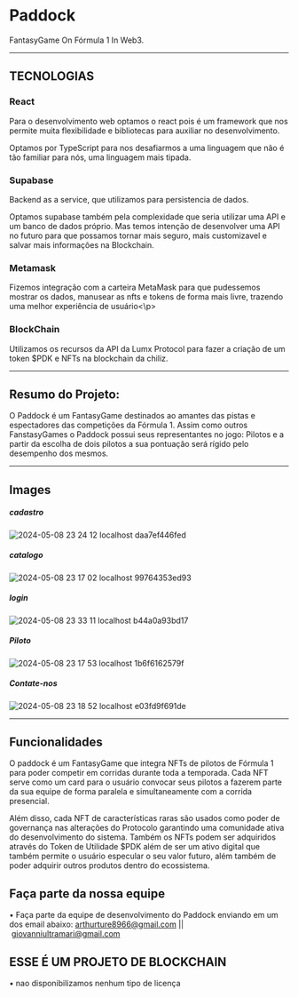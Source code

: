 # Paddock 
FantasyGame On Fórmula 1 In Web3. 

-------------------------------------------------------------
## TECNOLOGIAS 
### React
<p>Para o desenvolvimento web optamos o react pois é um framework que nos permite muita flexibilidade e bibliotecas para auxiliar no desenvolvimento.</p>
<p>Optamos por TypeScript para nos desafiarmos a uma linguagem que não é tão familiar para nós, uma linguagem mais tipada.</p>

### Supabase
<p>Backend as a service, que utilizamos para persistencia de dados.</p>
<p>Optamos supabase também pela complexidade que seria utilizar uma API e um banco de dados próprio. Mas temos intenção de desenvolver uma API no futuro para que possamos tornar mais seguro, mais customizavel e salvar mais informações na Blockchain.</p>

### Metamask
<p>Fizemos integração com a carteira MetaMask para que pudessemos mostrar os dados, manusear as nfts e tokens de forma mais livre, trazendo uma melhor experiência de usuário<\p>

### BlockChain
<p>Utilizamos os recursos da API da Lumx Protocol para fazer a criação de um token $PDK e NFTs na blockchain da chiliz.</p>

-------------------------------------------------------------
## Resumo do Projeto: 
O Paddock é um FantasyGame destinados ao amantes das pistas e espectadores das competições da Fórmula 1. Assim como outros FanstasyGames o Paddock possui seus representantes no jogo: Pilotos e a partir da escolha de dois pilotos a sua pontuação será rígido pelo desempenho dos mesmos.



-------------------------------------------------------------

## Images 
##### cadastro
![2024-05-08 23 24 12 localhost daa7ef446fed](https://github.com/AdurraIS/paddock/assets/122327066/ec880527-5ec0-43b9-aa04-1d5d892612d3)

##### catalogo
![2024-05-08 23 17 02 localhost 99764353ed93](https://github.com/AdurraIS/paddock/assets/122327066/8c322b1c-3f73-4628-81c9-1d15ae201150)

##### login
![2024-05-08 23 33 11 localhost b44a0a93bd17](https://github.com/AdurraIS/paddock/assets/122327066/89de4573-4cf2-4e48-902c-174864d676f1)

##### Piloto
![2024-05-08 23 17 53 localhost 1b6f6162579f](https://github.com/AdurraIS/paddock/assets/122327066/bbe009ee-1c1e-447b-b6bd-200d41e9aafb)

##### Contate-nos
![2024-05-08 23 18 52 localhost e03fd9f691de](https://github.com/AdurraIS/paddock/assets/122327066/dc0f9c5a-cea8-424f-a43a-92e47821bc48)

-------------------------------------------------------------
## Funcionalidades
O paddock é um FantasyGame que integra NFTs de pilotos de Fórmula 1 para poder competir em corridas durante toda a temporada. Cada NFT serve como um card para o usuário convocar seus pilotos a fazerem parte da sua equipe de forma paralela e simultaneamente com a corrida presencial. 

Além disso, cada NFT de características raras são usados como poder de governança nas alterações do Protocolo garantindo uma comunidade ativa do desenvolvimento do sistema. Também os NFTs podem ser adquiridos através do Token de Utilidade $PDK além de ser um ativo digital que também permite o usuário especular o seu valor futuro, além também de poder adquirir outros produtos dentro do ecossistema. 



## Faça parte da nossa equipe
• Faça parte da equipe de desenvolvimento do Paddock enviando em um dos email abaixo:
 arthurture8966@gmail.com || giovanniultramari@gmail.com
## ESSE É UM PROJETO DE BLOCKCHAIN
• nao disponibilizamos nenhum tipo de licença
